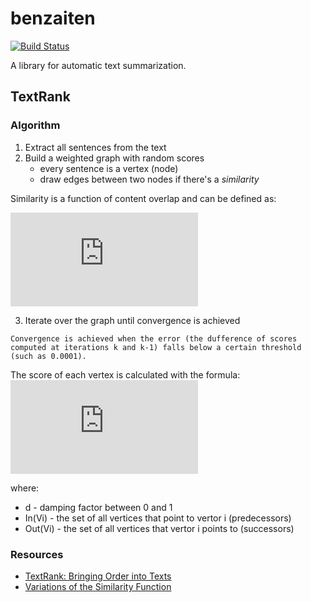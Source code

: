 # benzaiten

[![Build Status](https://travis-ci.org/tantosh/benzaiten.svg?branch=master)](https://travis-ci.org/tantosh/benzaiten)

A library for automatic text summarization.

## TextRank

### Algorithm

1. Extract all sentences from the text
2. Build a weighted graph with random scores
	* every sentence is a vertex (node)
	* draw edges between two nodes if there's a *similarity*


Similarity is a function of content overlap and can be defined as:

![equation](http://www.sciweavers.org/tex2img.php?eq=Similarity%28S_%7Bi%7D%2C%20S_%7Bj%7D%29%20%3D%20%5Cfrac%7B%7C%20%7B%20w_%7Bk%7D%7C%20w_%7Bk%7D%20%5Cin%20S_%7Bi%7D%20%20%5Cwedge%20%20w_%7Bk%7D%20%5Cin%20S_%7Bj%7D%20%7D%7C%20%7D%7Blog%28%7CS_%7Bi%7D%7C%29%20%2B%20log%28%7CS_%7Bj%7D%7C%29%7D%20&bc=White&fc=Black&im=jpg&fs=12&ff=arev&edit=0)

3. Iterate over the graph until convergence is achieved

```
Convergence is achieved when the error (the dufference of scores computed at iterations k and k-1) falls below a certain threshold (such as 0.0001).
```

The score of each vertex is calculated with the formula:
![equation](http://www.sciweavers.org/tex2img.php?eq=Score%28V_%7Bi%7D%29%20%3D%20%281%20-%20d%29%20%2B%20d%20%2A%20%5Csum_%7B%20V_%7Bj%7D%20%20%5Cin%20In%28V_%7Bj%7D%29%20%7D%20%5Cfrac%7Bw_%7Bij%7D%7D%7B%20%5Csum_%7BV_%7Bk%7D%20%20%5Cin%20Out%28V_%7Bj%7D%29%7D%20w_%7Bjk%7D%7D%20%2A%20Score%28V_%7Bj%7D%29&bc=White&fc=Black&im=jpg&fs=12&ff=arev&edit=0)

where:
- d - damping factor between 0 and 1
- In(Vi) - the set of all vertices that point to vertor i (predecessors)
- Out(Vi) - the set of all vertices that vertor i points to (successors)

### Resources

* [TextRank: Bringing Order into Texts](https://web.eecs.umich.edu/~mihalcea/papers/mihalcea.emnlp04.pdf)
* [Variations of the Similarity Function](https://arxiv.org/pdf/1602.03606.pdf)
